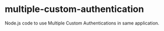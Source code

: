 # multiple-custom-authentication
Node.js code to use Multiple Custom  Authentications in same application.
